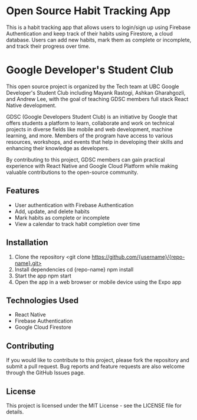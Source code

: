 # Open Source Habit Tracking App   
This is a habit tracking app that allows users to login/sign up using Firebase Authentication and keep track of their habits using Firestore, a cloud database. Users can add new habits, mark them as complete or incomplete, and track their progress over time.

# Google Developer's Student Club
This open source project is organized by the Tech team at UBC Google Developer's Student Club including Mayank Rastogi, Ashkan Gharahgozli, and Andrew Lee, with the goal of teaching GDSC members full stack React Native development. 

GDSC (Google Developers Student Club) is an initiative by Google that offers students a platform to learn, collaborate and work on technical projects in diverse fields like mobile and web development, machine learning, and more. Members of the program have access to various resources, workshops, and events that help in developing their skills and enhancing their knowledge as developers. 

By contributing to this project, GDSC members can gain practical experience with React Native and Google Cloud Platform while making valuable contributions to the open-source community.

## Features
- User authentication with Firebase Authentication
- Add, update, and delete habits
- Mark habits as complete or incomplete
- View a calendar to track habit completion over time

## Installation
1. Clone the repository
<git clone https://github.com/{username}/{repo-name}.git>
2. Install dependencies
cd {repo-name}
npm install
3. Start the app
npm start
4. Open the app in a web browser or mobile device using the Expo app
## Technologies Used
- React Native
- Firebase Authentication
- Google Cloud Firestore

## Contributing
If you would like to contribute to this project, please fork the repository and submit a pull request. Bug reports and feature requests are also welcome through the GitHub Issues page.

## License
This project is licensed under the MIT License - see the LICENSE file for details.
